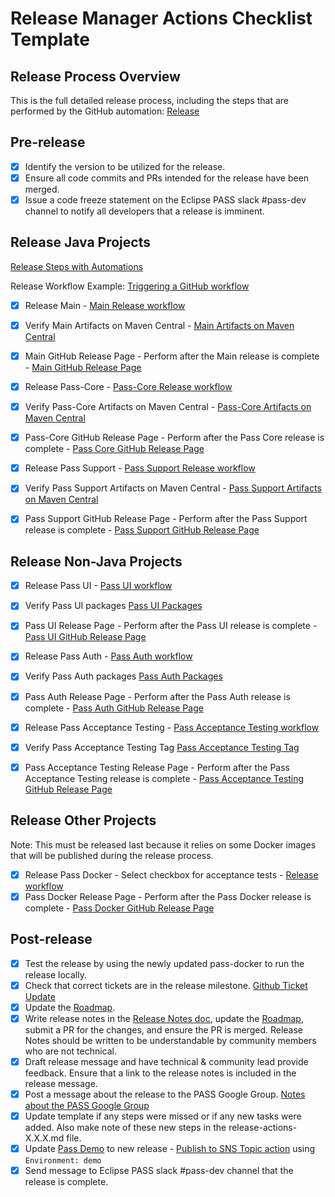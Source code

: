 # Release Manager Actions Checklist Template

## Release Process Overview
This is the full detailed release process, including the steps that are performed by the GitHub automation: [Release](../dev/release.md)

## Pre-release

- [x] Identify the version to be utilized for the release.
- [x] Ensure all code commits and PRs intended for the release have been merged.
- [x] Issue a code freeze statement on the Eclipse PASS slack #pass-dev channel to notify all developers that a release is imminent.

## Release Java Projects
[Release Steps with Automations](../dev/release-steps-with-automations.md)

Release Workflow Example: [Triggering a GitHub workflow](../dev/release-steps-with-automations.md#triggering-a-gitHub-workflow)

- [x] Release Main - [Main Release workflow](https://github.com/eclipse-pass/main/actions/workflows/release.yml)
- [x] Verify Main Artifacts on Maven Central - [Main Artifacts on Maven Central](https://central.sonatype.com/artifact/org.eclipse.pass/eclipse-pass-parent)
- [x] Main GitHub Release Page - Perform after the Main release is complete - [Main GitHub Release Page](https://github.com/eclipse-pass/main/releases)

- [x] Release Pass-Core - [Pass-Core Release workflow](https://github.com/eclipse-pass/pass-core/actions/workflows/release.yml)
- [x] Verify Pass-Core Artifacts on Maven Central - [Pass-Core Artifacts on Maven Central](https://central.sonatype.com/artifact/org.eclipse.pass/pass-core)
- [x] Pass-Core GitHub Release Page - Perform after the Pass Core release is complete - [Pass Core GitHub Release Page](https://github.com/eclipse-pass/pass-core/releases)

- [x] Release Pass Support - [Pass Support Release workflow](https://github.com/eclipse-pass/pass-support/actions/workflows/release.yml)
- [x] Verify Pass Support Artifacts on Maven Central - [Pass Support Artifacts on Maven Central](https://central.sonatype.com/artifact/org.eclipse.pass/pass-support)
- [x] Pass Support GitHub Release Page - Perform after the Pass Support release is complete - [Pass Support GitHub Release Page](https://github.com/eclipse-pass/pass-support/releases)

## Release Non-Java Projects

- [x] Release Pass UI - [Pass UI workflow](https://github.com/eclipse-pass/pass-ui/actions/workflows/release.yml)
- [x] Verify Pass UI packages [Pass UI Packages](https://github.com/eclipse-pass/pass-ui/pkgs/container/pass-ui)
- [x] Pass UI Release Page - Perform after the Pass UI release is complete - [Pass UI GitHub Release Page](https://github.com/eclipse-pass/pass-ui/releases)

- [x] Release Pass Auth - [Pass Auth workflow](https://github.com/eclipse-pass/pass-auth/actions/workflows/release.yml)
- [x] Verify Pass Auth packages [Pass Auth Packages](https://github.com/eclipse-pass/pass-auth/pkgs/container/pass-auth)
- [x] Pass Auth Release Page - Perform after the Pass Auth release is complete - [Pass Auth GitHub Release Page](https://github.com/eclipse-pass/pass-auth/releases)

- [x] Release Pass Acceptance Testing - [Pass Acceptance Testing workflow](https://github.com/eclipse-pass/pass-acceptance-testing/actions/workflows/release.yml)
- [x] Verify Pass Acceptance Testing Tag [Pass Acceptance Testing Tag](https://github.com/eclipse-pass/pass-acceptance-testing/tags)
- [x] Pass Acceptance Testing Release Page - Perform after the Pass Acceptance Testing release is complete - [Pass Acceptance Testing GitHub Release Page](https://github.com/eclipse-pass/pass-acceptance-testing/releases)

## Release Other Projects
Note: This must be released last because it relies on some Docker images that will be published during the release process.

- [x] Release Pass Docker - Select checkbox for acceptance tests - [Release workflow](https://github.com/eclipse-pass/pass-docker/actions/workflows/release.yml)
- [x] Pass Docker Release Page - Perform after the Pass Docker release is complete - [Pass Docker GitHub Release Page](https://github.com/eclipse-pass/pass-docker/releases)

## Post-release

- [x] Test the release by using the newly updated pass-docker to run the release locally.
- [x] Check that correct tickets are in the release milestone. [Github Ticket Update](../dev/release.md#update-release-notes)
- [x] Update the [Roadmap](../roadmap.md).
- [x] Write release notes in the [Release Notes doc](../release-notes.md), update the [Roadmap](../roadmap.md), submit a PR for the changes, and ensure the PR is merged. Release Notes should be written to be understandable by community members who are not technical.
- [x] Draft release message and have technical & community lead provide feedback. Ensure that a link to the release notes is included in the release message.
- [x] Post a message about the release to the PASS Google Group.  [Notes about the PASS Google Group](../dev/release.md#process)
- [x] Update template if any steps were missed or if any new tasks were added. Also make note of these new steps in the release-actions-X.X.X.md file.
- [x] Update [Pass Demo](https://demo.eclipse-pass.org) to new release - [Publish to SNS Topic action](https://github.com/eclipse-pass/main/actions/workflows/deployToAWS.yml) using `Environment: demo`
- [x] Send message to Eclipse PASS slack #pass-dev channel that the release is complete.
